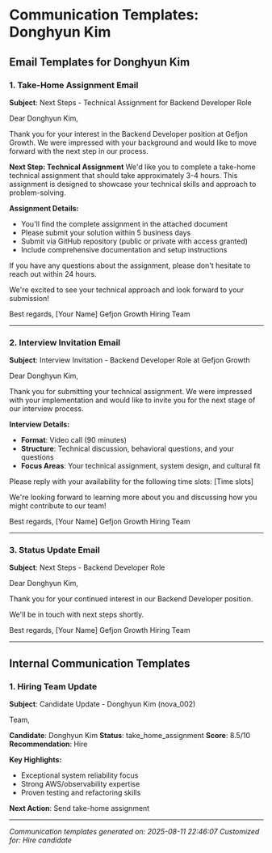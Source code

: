 # Communication Templates: Donghyun Kim

## Email Templates for Donghyun Kim

### 1. Take-Home Assignment Email
**Subject**: Next Steps - Technical Assignment for Backend Developer Role

Dear Donghyun Kim,

Thank you for your interest in the Backend Developer position at Gefjon Growth. We were impressed with your background and would like to move forward with the next step in our process.

**Next Step: Technical Assignment**
We'd like you to complete a take-home technical assignment that should take approximately 3-4 hours. This assignment is designed to showcase your technical skills and approach to problem-solving.

**Assignment Details:**
- You'll find the complete assignment in the attached document
- Please submit your solution within 5 business days
- Submit via GitHub repository (public or private with access granted)
- Include comprehensive documentation and setup instructions

If you have any questions about the assignment, please don't hesitate to reach out within 24 hours.

We're excited to see your technical approach and look forward to your submission!

Best regards,
[Your Name]
Gefjon Growth Hiring Team

---

### 2. Interview Invitation Email
**Subject**: Interview Invitation - Backend Developer Role at Gefjon Growth

Dear Donghyun Kim,

Thank you for submitting your technical assignment. We were impressed with your implementation and would like to invite you for the next stage of our interview process.

**Interview Details:**
- **Format**: Video call (90 minutes)
- **Structure**: Technical discussion, behavioral questions, and your questions
- **Focus Areas**: Your technical assignment, system design, and cultural fit

Please reply with your availability for the following time slots:
[Time slots]

We're looking forward to learning more about you and discussing how you might contribute to our team!

Best regards,
[Your Name]
Gefjon Growth Hiring Team

---

### 3. Status Update Email

**Subject**: Next Steps - Backend Developer Role

Dear Donghyun Kim,

Thank you for your continued interest in our Backend Developer position.

We'll be in touch with next steps shortly.

Best regards,
[Your Name]
Gefjon Growth Hiring Team

---

## Internal Communication Templates

### 1. Hiring Team Update
**Subject**: Candidate Update - Donghyun Kim (nova_002)

Team,

**Candidate**: Donghyun Kim
**Status**: take_home_assignment
**Score**: 8.5/10
**Recommendation**: Hire

**Key Highlights:**
- Exceptional system reliability focus
- Strong AWS/observability expertise
- Proven testing and refactoring skills

**Next Action**: Send take-home assignment

---

*Communication templates generated on: 2025-08-11 22:46:07*
*Customized for: Hire candidate*
